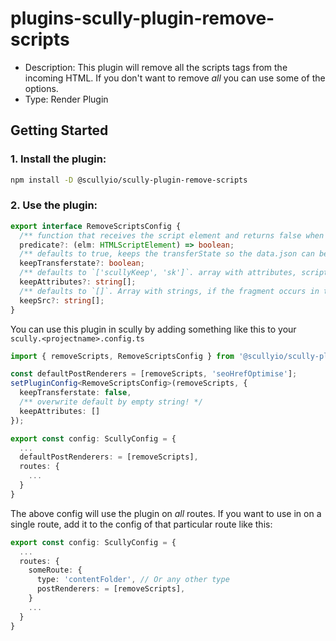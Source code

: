 # plugins-scully-plugin-remove-scripts

- Description: This plugin will remove all the scripts tags from the incoming HTML. If you don't want to remove _all_ you can use some of the options.
- Type: Render Plugin

## Getting Started

### 1. Install the plugin:

```bash
npm install -D @scullyio/scully-plugin-remove-scripts
```

### 2. Use the plugin:

```typescript
export interface RemoveScriptsConfig {
  /** function that receives the script element and returns false when the script needs to be removed */
  predicate?: (elm: HTMLScriptElement) => boolean;
  /** defaults to true, keeps the transferState so the data.json can be generated */
  keepTransferstate?: boolean;
  /** defaults to `['scullyKeep', 'sk']`. array with attributes, scripts that have one of those will be kept */
  keepAttributes?: string[];
  /** defaults to `[]`. Array with strings, if the fragment occurs in the SRC of the script. the script is kept*/
  keepSrc?: string[];
}
```

You can use this plugin in scully by adding something like this to your `scully.<projectname>.config.ts`

```typescript
import { removeScripts, RemoveScriptsConfig } from '@scullyio/scully-plugin-remove-scripts';

const defaultPostRenderers = [removeScripts, 'seoHrefOptimise'];
setPluginConfig<RemoveScriptsConfig>(removeScripts, {
  keepTransferstate: false,
  /** overwrite default by empty string! */
  keepAttributes: []
});

export const config: ScullyConfig = {
  ...
  defaultPostRenderers: = [removeScripts],
  routes: {
    ...
  }
}
```

The above config will use the plugin on _all_ routes. If you want to use in on a single route, add it to the config of that particular route like this:

```typescript
export const config: ScullyConfig = {
  ...
  routes: {
    someRoute: {
      type: 'contentFolder', // Or any other type
      postRenderers: = [removeScripts],
    }
    ...
  }
}
```
